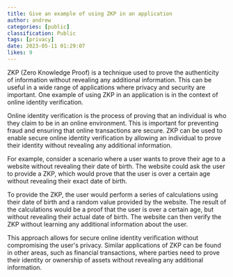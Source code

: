 ```yaml
---
title: Give an example of using ZKP in an application
author: andrew
categories: [public]
classification: Public
tags: [privacy]
date: 2023-05-11 01:29:07 
likes: 9
---
```


ZKP (Zero Knowledge Proof) is a technique used to prove the authenticity of information without revealing any additional information. This can be useful in a wide range of applications where privacy and security are important. One example of using ZKP in an application is in the context of online identity verification.

Online identity verification is the process of proving that an individual is who they claim to be in an online environment. This is important for preventing fraud and ensuring that online transactions are secure. ZKP can be used to enable secure online identity verification by allowing an individual to prove their identity without revealing any additional information.

For example, consider a scenario where a user wants to prove their age to a website without revealing their date of birth. The website could ask the user to provide a ZKP, which would prove that the user is over a certain age without revealing their exact date of birth.

To provide the ZKP, the user would perform a series of calculations using their date of birth and a random value provided by the website. The result of the calculations would be a proof that the user is over a certain age, but without revealing their actual date of birth. The website can then verify the ZKP without learning any additional information about the user.

This approach allows for secure online identity verification without compromising the user's privacy. Similar applications of ZKP can be found in other areas, such as financial transactions, where parties need to prove their identity or ownership of assets without revealing any additional information.